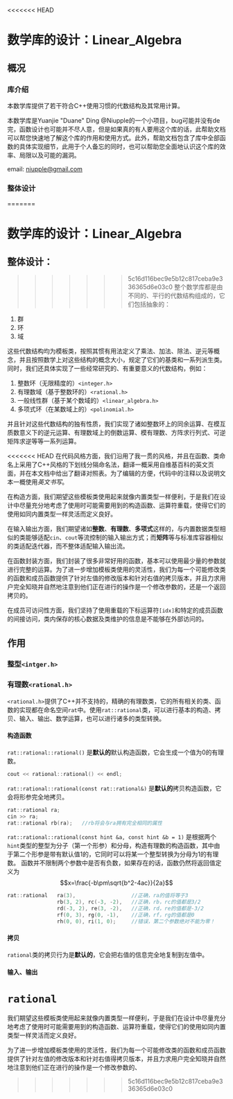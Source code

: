 <<<<<<< HEAD
# 数学库的设计：Linear\_Algebra 
## 概况 
### 库介绍

本数学库提供了若干符合C++使用习惯的代数结构及其常用计算。

本数学库是Yuanjie "Duane" Ding @Niupple的一个小项目，bug可能并没有de完，函数设计也可能并不尽人意，但是如果真的有人要用这个库的话，此帮助文档可以帮您快速地了解这个库的作用和使用方式。此外，帮助文档包含了库中全部函数的具体实现细节，此用于个人备忘的同时，也可以帮助您全面地认识这个库的效率、局限以及可能的漏洞。

email: niupple@gmail.com

### 整体设计  

=======
# 数学库的设计：Linear\_Algebra  
## 整体设计：  
>>>>>>> 5c16d116bec9e5b12c817ceba9e336365d6e03c0
整个数学库都是由不同的、平行的代数结构组成的，它们包括抽象的：
1.	群
1.	环
1.	域

这些代数结构均为模板类，按照其惯有用法定义了乘法、加法、除法、逆元等概念，并且按照数学上对这些结构的概念大小，规定了它们的基类和一系列派生类。
同时，我们还具体实现了一些经常研究的、有重要意义的代数结构，例如：
1.	整数环（无限精度的）`<integer.h>`
1.	有理数域（基于整数环的）`<rational.h>`
1.	一般线性群（基于某个数域的）`<linear_algebra.h>`
1.	多项式环（在某数域上的）`<polinomial.h>`

并且针对这些代数结构的独有性质，我们实现了诸如整数环上的同余运算、在模互质数意义下的逆元运算、有理数域上的倒数运算、模有理数、方阵求行列式、可逆矩阵求逆等等一系列运算。

<<<<<<< HEAD
在代码风格方面，我们沿用了我一贯的风格，并且在函数、类命名上采用了C++风格的下划线分隔命名法，翻译一概采用自维基百科的英文页面，并在本文档中给出了翻译对照表。为了编辑的方便，代码中的注释以及说明文本一概使用*英文书写*。

在构造方面，我们期望这些模板类使用起来就像内置类型一样便利，于是我们在设计中尽量充分地考虑了使用时可能需要用到的构造函数、运算符重载，使得它们的使用如同内置类型一样灵活而定义良好。

在输入输出方面，我们期望诸如**整数**、**有理数**、**多项式**这样的，与内置数据类型相似的类能够适配`cin`、`cout`等流控制的输入输出方式；而**矩阵**等与标准库容器相似的类适配迭代器，而不整体适配输入输出流。

在函数封装方面，我们封装了很多非常好用的函数，基本可以使用最少量的参数就进行完整的运算。为了进一步增加模板类使用的灵活性，我们为每一个可能修改类的函数和成员函数提供了针对左值的修改版本和针对右值的拷贝版本，并且力求用户完全知晓并自然地注意到他们正在进行的操作是一个修改参数的，还是一个返回拷贝的。

在成员可访问性方面，我们坚持了使用重载的下标运算符`[idx]`和特定的成员函数的间接访问，类内保存的核心数据及类维护的信息是不能够在外部访问的。

## 作用

### 整型`<intger.h>`

### 有理数`<rational.h>`

`<rational.h>`提供了C++并不支持的，精确的有理数类，它的所有相关的类、函数的实现都在命名空间`rat`中。使用`rat::rational`类，可以进行基本的构造、拷贝、输入、输出、数学运算，也可以进行诸多的类型转换。

#### 构造函数

`rat::rational::rational()`
是**默认的**默认构造函数，它会生成一个值为0的有理数。

```cpp
cout << rational::rational() << endl;
```

`rat::rational::rational(const rat::rational&)`
是**默认的**拷贝构造函数，它会将形参完全地拷贝。

```cpp
rat::rational ra;
cin >> ra;
rat::rational rb(ra);   //rb将会与ra拥有完全相同的属性
```

`rat::rational::rational(const hint &a, const hint &b = 1)`
是根据两个`hint`类型的整型为分子（第一个形参）和分母，构造有理数的构造函数，其中由于第二个形参是带有默认值1的，它同时可以将某一个整型转换为分母为1的有理数。
函数并不限制两个参数中是否有负数，如果存在的话，函数仍然将返回值定义为 $$x=\frac{-b\pm\sqrt{b^2-4ac}}{2a}$$ 

```cpp
rat::rational   ra(3),                  //正确，ra的值将等于3
                rb(3, 2), rc(-3, -2),   //正确，rb，rc的值都是3/2
                rd(-3, 2), re(3, -2),   //正确，rd，re的值都是-3/2
                rf(0, 3), rg(0, -1),    //正确，rf，rg的值都是0
                rh(0, 0), ri(1, 0);     //错误，第二个参数绝对不能为零！
```

#### 拷贝

`rational`类的拷贝行为是**默认的**，它会把右值的信息完全地复制到左值中。

#### 输入、输出

`rational`
=======
我们期望这些模板类使用起来就像内置类型一样便利，于是我们在设计中尽量充分地考虑了使用时可能需要用到的构造函数、运算符重载，使得它们的使用如同内置类型一样灵活而定义良好。

为了进一步增加模板类使用的灵活性，我们为每一个可能修改类的函数和成员函数提供了针对左值的修改版本和针对右值得拷贝版本，并且力求用户完全知晓并自然地注意到他们正在进行的操作是一个修改参数的、
>>>>>>> 5c16d116bec9e5b12c817ceba9e336365d6e03c0

